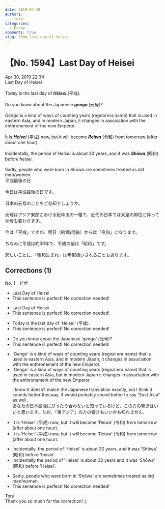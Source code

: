 ```yaml
---
date: 2019-04-30
authors:
  - toru
categories:
  - Essay
comments: true
slug: 1594_last-day-of-heisei
---
```


# 【No. 1594】Last Day of Heisei
<div class="date">Apr 30, 2019 22:34</div>
<div id="post"><div id="body_show_ori">
Last Day of Heisei<br/><br/>Today is the last day of <strong><em>Heisei</em></strong> (平成).<br/><br/>Do you know about the Japanese <strong><em>gengo</em></strong> (元号)?<br/><br/><em>Gengo</em> is a kind of ways of counting years (regnal era name) that is used in eastern Asia, and in modern Japan, it changes in association with the enthronement of the new Emperor.<br/><br/>It is <strong><em>Heisei</em></strong> (平成) now, but it will become <strong><em>Reiwa</em></strong> (令和) from tomorrow (after about one hour).<br/><br/>Incidentally, the period of <em>Heisei</em> is about 30 years, and it was <strong><em>Shōwa</em></strong> (昭和) before <em>heisei</em>.<br/><br/>Sadly, people who were born in <em>Shōwa</em> are sometimes treated as old men/women.
</div></div>

<!-- more -->

<div id="post_ja"><div id="body_show_mo">
平成最後の日<br/><br/>今日は平成最後の日です。<br/><br/>日本の元号のことをご存知でしょうか。<br/><br/>元号はアジア東部における紀年法の一種で、近代の日本では天皇の即位に伴って元号も変わります。<br/><br/>今は「平成」ですが、明日（約1時間後）からは「令和」になります。<br/><br/>ちなみに平成は約30年で、平成の前は「昭和」です。<br/><br/>悲しいことに、「昭和生まれ」は年配扱いされることもあります。
</div></div>

## Corrections (1)
<div id="block"><div class="first_name"> No. 1　<span class="just_name">ピポ</span></div><div id="block2">
<ul class="correction_field">
<li class="incorrect">Last Day of Heisei</li>
<li class="corrected perfect">This sentence is perfect! No correction needed!</li>
</ul>
<ul class="correction_field">
<li class="incorrect">Last Day of Heisei</li>
<li class="corrected perfect">This sentence is perfect! No correction needed!</li>
</ul>
<ul class="correction_field">
<li class="incorrect">Today is the last day of 'Heisei' (平成).</li>
<li class="corrected perfect">This sentence is perfect! No correction needed!</li>
</ul>
<ul class="correction_field">
<li class="incorrect">Do you know about the Japanese 'gengo' (元号)?</li>
<li class="corrected perfect">This sentence is perfect! No correction needed!</li>
</ul>
<ul class="correction_field">
<li class="incorrect">'Gengo' is a kind of ways of counting years (regnal era name) that is used in eastern Asia, and in modern Japan, it changes in association with the enthronement of the new Emperor.</li>
<li class="corrected correct">
'Gengo' is a kind of way<span class="f_red"><span class="sline">s</span></span> of counting years (regnal era name) that is used in eastern Asia, but in modern Japan it changes in association with the enthronement of the new Emperor.
<p class="correction_comment">I know it doesn’t match the Japanese translation exactly, but I think it sounds better this way. It would probably sound better to say “East Asia” as well.<br/>あなたの日本語版にぴったり合わないと知っているけど、この方の響きはいいと思います。なお、「東アジア」の方の響きもいいかも知れません。</p>
</li>
</ul>
<ul class="correction_field">
<li class="incorrect">It is 'Heisei' (平成) now, but it will become 'Reiwa' (令和) from tomorrow (after about one hour).</li>
<li class="corrected correct">
It is 'Heisei' (平成) now, but it will become 'Reiwa' (令和) <span class="f_red"><span class="sline">from</span></span> tomorrow (after about one hour).
</li>
</ul>
<ul class="correction_field">
<li class="incorrect">Incidentally, the period of 'Heisei' is about 30 years, and it was 'Shōwa' (昭和) before 'heisei'.</li>
<li class="corrected correct">
Incidentally the period of 'Heisei' is about 30 years and it was 'Shōwa' (昭和) before 'Heisei'.
</li>
</ul>
<ul class="correction_field">
<li class="incorrect">Sadly, people who were born in 'Shōwa' are sometimes treated as old men/women.</li>
<li class="corrected perfect">This sentence is perfect! No correction needed!</li>
</ul>
</div><div class="name"><span class="just_name">Toru</span><br>
Thank you so much for the correction! :)
</div>
</div>
